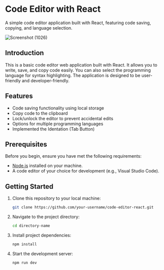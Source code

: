 # Code Editor with React

A simple code editor application built with React, featuring code saving, copying, and language selection.

![Screenshot (1026)](https://github.com/vivekyadav20364/Assignment_frontend/assets/106297162/1ada372e-8396-4195-ba45-bf0a53576bd7)

## Introduction
This is a basic code editor web application built with React. It allows you to write, save, and copy code easily. You can also select the programming language for syntax highlighting. The application is designed to be user-friendly and developer-friendly.

## Features
- Code saving functionality using local storage
- Copy code to the clipboard
- Lock/unlock the editor to prevent accidental edits
- Options for multiple programming languages
- Implemented the Identation (Tab Button)

## Prerequisites
Before you begin, ensure you have met the following requirements:
- [Node.js](https://nodejs.org/) installed on your machine.
- A code editor of your choice for development (e.g., Visual Studio Code).

## Getting Started
1. Clone this repository to your local machine:

   ```bash
   git clone https://github.com/your-username/code-editor-react.git

2. Navigate to the project directory:

   ```bash
   cd directory-name

3. Install project dependencies:

   ```bash
   npm install

4. Start the development server:

   ```bash
   npm run dev  
